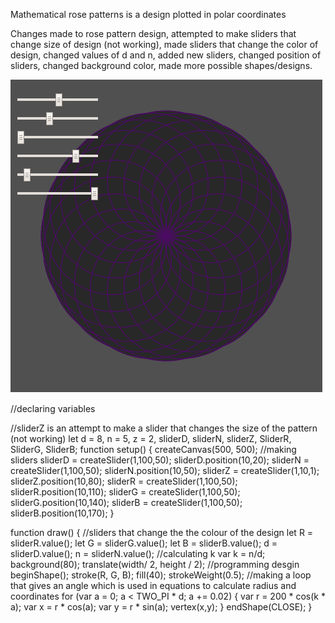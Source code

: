 Mathematical rose patterns is a design plotted in polar coordinates

Changes made to rose pattern design, attempted to make sliders that change size of design (not working), made sliders that change the color of design, changed values of d and n, added new sliders, changed position of sliders, changed background color, made more possible shapes/designs.

![Rose Petal](image.png)

//declaring variables

//sliderZ is an attempt to make a slider that changes the size of the pattern (not working)
let d = 8, n = 5, z = 2, sliderD, sliderN, sliderZ, SliderR, SliderG, SliderB;
function setup() {
  createCanvas(500, 500);
	//making sliders
  sliderD = createSlider(1,100,50);
	sliderD.position(10,20);
	sliderN = createSlider(1,100,50);
	sliderN.position(10,50);
	sliderZ = createSlider(1,10,1);
	sliderZ.position(10,80);
  sliderR = createSlider(1,100,50);
	sliderR.position(10,110);
	sliderG = createSlider(1,100,50);
	sliderG.position(10,140);
	sliderB = createSlider(1,100,50);
	sliderB.position(10,170);
}

function draw() {
  //sliders that change the the colour of the design
  let R = sliderR.value();
  let G = sliderG.value();
  let B = sliderB.value();
	d = sliderD.value();
	n = sliderN.value();
	//calculating k
  var k = n/d;
  background(80);
	translate(width/ 2, height / 2);
	//programming desgin
  beginShape();
	stroke(R, G, B);
	fill(40);
	strokeWeight(0.5);
  //making a loop that gives an angle which is used in equations to calculate radius and coordinates
	for (var a = 0; a < TWO_PI * d; a += 0.02) {
		var r = 200 * cos(k * a);
		var x = r * cos(a);
		var y = r * sin(a);
		vertex(x,y);
	}
endShape(CLOSE);
}

